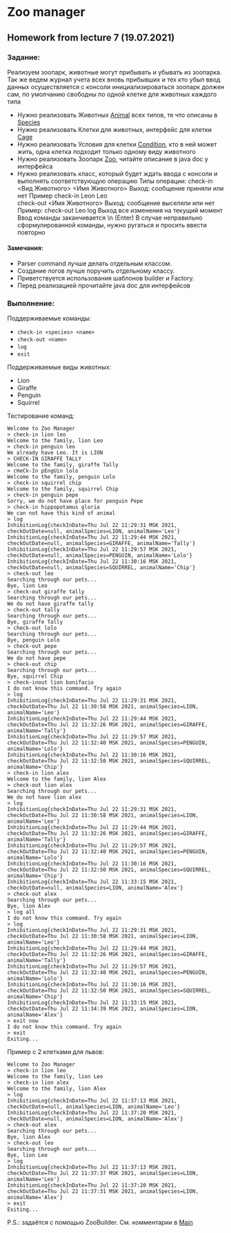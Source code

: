# Zoo manager

## Homework from lecture 7 (19.07.2021)

### Задание:
Реализуем зоопарк, животные могут прибывать и убывать из зоопарка.
Так же ведем журнал учета всех вновь прибывших и тех кто убыл
ввод данных осуществляется с консоли
инициализироваться зоопарк должен сам, по умолчанию свободны по одной клетке для животных каждого типа

* Нужно реализовать Животных [Animal](model/Animal.java) всех типов, те что описаны в [Species](model/Species.java)
* Нужно реализовать Клетки для животных, интерфейс для клетки [Cage](model/Cage.java)
* Нужно реализовать Условия для клетки [Condition](model/Condition.java), кто в ней может жить, одна клетка подходит только одному виду животного
* Нужно реализовать Зоопарк [Zoo](Zoo.java), читайте описание в java doc у интерфейса
* Нужно реализовать класс, который будет ждать ввода с консоли и выполнять соответствующую операцию
  Типы операции:
  check-in <Вид Животного> <Имя Животного> Выход: сообщение приняли или нет Пример check-in Leon Leo  
  check-out <Имя Животного> Выход: сообщение выселяли или нет Пример: check-out Leo
  log Выход все изменения на текущий момент
  Ввод команды заканчивается \n (Enter)
  В случае неправильно сформулированной команды, нужно ругаться и просить ввести повторно

#### Замечания:
* Parser command лучше делать отдельным классом.
* Создание логов лучше поручить отдельному классу.
* Приветствуется использования шаблонов builder и Factory.
* Перед реализацией прочитайте java doc для интерфейсов

### Выполнение:

Поддерживаемые команды:
* ```check-in <species> <name>```
* ```check-out <name>```
* ```log```
* ```exit```

Поддерживаемые виды животных:
* Lion
* Giraffe
* Penguin
* Squirrel

Тестирование команд:

```
Welcome to Zoo Manager
> check-in lion leo
Welcome to the family, lion Leo
> check-in penguin leo
We already have Leo. It is LION
> CHECK-IN GIRAFFE TALLY
Welcome to the family, giraffe Tally
> cHeCk-In pEngUin lolo
Welcome to the family, penguin Lolo
> check-in squirrel chip
Welcome to the family, squirrel Chip
> check-in penguin pepe
Sorry, we do not have place for penguin Pepe
> check-in hippopotamus gloria
We can not have this kind of animal
> log
InhibitionLog{checkInDate=Thu Jul 22 11:29:31 MSK 2021, checkOutDate=null, animalSpecies=LION, animalName='Leo'}
InhibitionLog{checkInDate=Thu Jul 22 11:29:44 MSK 2021, checkOutDate=null, animalSpecies=GIRAFFE, animalName='Tally'}
InhibitionLog{checkInDate=Thu Jul 22 11:29:57 MSK 2021, checkOutDate=null, animalSpecies=PENGUIN, animalName='Lolo'}
InhibitionLog{checkInDate=Thu Jul 22 11:30:16 MSK 2021, checkOutDate=null, animalSpecies=SQUIRREL, animalName='Chip'}
> check-out leo
Searching through our pets...
Bye, lion Leo
> check-out giraffe tally
Searching through our pets...
We do not have giraffe tally
> check-out tally
Searching through our pets...
Bye, giraffe Tally
> check-out lolo
Searching through our pets...
Bye, penguin Lolo
> check-out pepe
Searching through our pets...
We do not have pepe
> check-out chip
Searching through our pets...
Bye, squirrel Chip
> check-inout lion bonifacio
I do not know this command. Try again
> log
InhibitionLog{checkInDate=Thu Jul 22 11:29:31 MSK 2021, checkOutDate=Thu Jul 22 11:30:58 MSK 2021, animalSpecies=LION, animalName='Leo'}
InhibitionLog{checkInDate=Thu Jul 22 11:29:44 MSK 2021, checkOutDate=Thu Jul 22 11:32:26 MSK 2021, animalSpecies=GIRAFFE, animalName='Tally'}
InhibitionLog{checkInDate=Thu Jul 22 11:29:57 MSK 2021, checkOutDate=Thu Jul 22 11:32:40 MSK 2021, animalSpecies=PENGUIN, animalName='Lolo'}
InhibitionLog{checkInDate=Thu Jul 22 11:30:16 MSK 2021, checkOutDate=Thu Jul 22 11:32:50 MSK 2021, animalSpecies=SQUIRREL, animalName='Chip'}
> check-in lion alex
Welcome to the family, lion Alex
> check-out lion alex
Searching through our pets...
We do not have lion alex
> log
InhibitionLog{checkInDate=Thu Jul 22 11:29:31 MSK 2021, checkOutDate=Thu Jul 22 11:30:58 MSK 2021, animalSpecies=LION, animalName='Leo'}
InhibitionLog{checkInDate=Thu Jul 22 11:29:44 MSK 2021, checkOutDate=Thu Jul 22 11:32:26 MSK 2021, animalSpecies=GIRAFFE, animalName='Tally'}
InhibitionLog{checkInDate=Thu Jul 22 11:29:57 MSK 2021, checkOutDate=Thu Jul 22 11:32:40 MSK 2021, animalSpecies=PENGUIN, animalName='Lolo'}
InhibitionLog{checkInDate=Thu Jul 22 11:30:16 MSK 2021, checkOutDate=Thu Jul 22 11:32:50 MSK 2021, animalSpecies=SQUIRREL, animalName='Chip'}
InhibitionLog{checkInDate=Thu Jul 22 11:33:15 MSK 2021, checkOutDate=null, animalSpecies=LION, animalName='Alex'}
> check-out alex
Searching through our pets...
Bye, lion Alex
> log all
I do not know this command. Try again
> log
InhibitionLog{checkInDate=Thu Jul 22 11:29:31 MSK 2021, checkOutDate=Thu Jul 22 11:30:58 MSK 2021, animalSpecies=LION, animalName='Leo'}
InhibitionLog{checkInDate=Thu Jul 22 11:29:44 MSK 2021, checkOutDate=Thu Jul 22 11:32:26 MSK 2021, animalSpecies=GIRAFFE, animalName='Tally'}
InhibitionLog{checkInDate=Thu Jul 22 11:29:57 MSK 2021, checkOutDate=Thu Jul 22 11:32:40 MSK 2021, animalSpecies=PENGUIN, animalName='Lolo'}
InhibitionLog{checkInDate=Thu Jul 22 11:30:16 MSK 2021, checkOutDate=Thu Jul 22 11:32:50 MSK 2021, animalSpecies=SQUIRREL, animalName='Chip'}
InhibitionLog{checkInDate=Thu Jul 22 11:33:15 MSK 2021, checkOutDate=Thu Jul 22 11:34:39 MSK 2021, animalSpecies=LION, animalName='Alex'}
> exit now
I do not know this command. Try again
> exit
Exiting...
```

Пример с 2 клетками для львов:

```
Welcome to Zoo Manager
> check-in lion leo
Welcome to the family, lion Leo
> check-in lion alex
Welcome to the family, lion Alex
> log
InhibitionLog{checkInDate=Thu Jul 22 11:37:13 MSK 2021, checkOutDate=null, animalSpecies=LION, animalName='Leo'}
InhibitionLog{checkInDate=Thu Jul 22 11:37:20 MSK 2021, checkOutDate=null, animalSpecies=LION, animalName='Alex'}
> check-out alex
Searching through our pets...
Bye, lion Alex
> check-out leo
Searching through our pets...
Bye, lion Leo
> log
InhibitionLog{checkInDate=Thu Jul 22 11:37:13 MSK 2021, checkOutDate=Thu Jul 22 11:37:37 MSK 2021, animalSpecies=LION, animalName='Leo'}
InhibitionLog{checkInDate=Thu Jul 22 11:37:20 MSK 2021, checkOutDate=Thu Jul 22 11:37:31 MSK 2021, animalSpecies=LION, animalName='Alex'}
> exit
Exiting...
```

P.S.: задаётся с помощью ZooBuilder. См. комментарии в [Main](https://github.com/TomSuworof/netcracker/blob/a29cd3b9784e7827dd2311797a9a40013ef33abe/src/homeworks/hwFromLecture7/Main.java#L20)